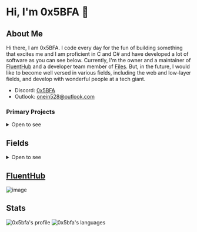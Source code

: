 # Hi, I'm 0x5BFA 👋

<!--
![image](https://github.com/0x5bfa/0x5bfa/assets/62196528/ac88c9ea-9c6b-401b-a5aa-05b63456b247)
-->

## About Me

Hi there, I am 0x5BFA.
I code every day for the fun of building something that excites me and I am proficient in C and C# and have developed a lot of software as you can see below. Currently, I'm the owner and a maintainer of [FluentHub](https://github.com/0x5bfa/FluentHub) and a developer team member of [Files](https://github.com/files-community/files). But, in the future, I would like to become well versed in various fields, including the web and low-layer fields, and develop with wonderful people at a tech giant.

- Discord: [0x5BFA](https://discordapp.com/users/926892915362521130)
- Outlook: onein528@outlook.com

### Primary Projects

<details><summary>Open to see</summary><div>

- C: [win32-commands](https://github.com/0x5bfa/win32-commands) - A group of commands whose behaviors are almost the same to those of the cmd.exe using Win32API
- C: [win32-apps](https://github.com/0x5bfa/win32-apps) - A group of commands that I made originally using Win32API
- C: [MsgTableFileGenerator](https://github.com/0x5bfa/MsgTableFileGenerator) - Extract the MC file, which is the prototype of the MUI file, from the linked EXE file
- C: [REGFParser](https://github.com/0x5bfa/REGFParser) - A parser of REGF binary format used in Windows Registry Hive file
- C: [PEParser](https://github.com/0x5bfa/PEParser) - A parser of PE binary format used in Windows exe file
- C#/XAML: [RegistryValley](https://github.com/0x5bfa/RegistryValley) - Redesigned Widows Registory editor
- C#/XAML: [FluentHub](https://github.com/0x5bfa/FluentHub) - The best GitHub client for Windows

</div></details>

## Fields

<details><summary>Open to see</summary><div>

- OS
  - Windows
- IDEs
  - Atom
  - Visual Studio Code
  - Visual Studio 2022
- UI Frameworks, API Frameworks, and Subsystems
  - Windows Console Subsystem
  - UWP Framework
  - WinAppSdk Framework
  - WinUI2 & WinUI3 
  - Win32
  - DotNET
- Languages
  - C
  - C#
  - XAML
- Specific skills
  - Creating localized resource files ([MUI](https://en.wikipedia.org/wiki/Multilingual_User_Interface)) in C console software
  - Full-stack of UWP
  - Full-stack of WinUI3/WinAppSdk
  - Setting up Azure Build Pipeline
  - Setting up GitHub Actions

</div></details>

## [FluentHub](https://github.com/0x5bfa/FluentHub)

![image](https://github.com/0x5bfa/0x5bfa/assets/62196528/7e28de4c-f28c-43b6-9708-68a12c4bbfbc)

## Stats

![0x5bfa's profile](https://github-readme-stats.vercel.app/api?username=0x5bfa&show_icons=true&bg_color=00000000)
![0x5bfa's languages](https://github-readme-stats.vercel.app/api/top-langs/?username=0x5bfa&layout=compact&bg_color=00000000)
